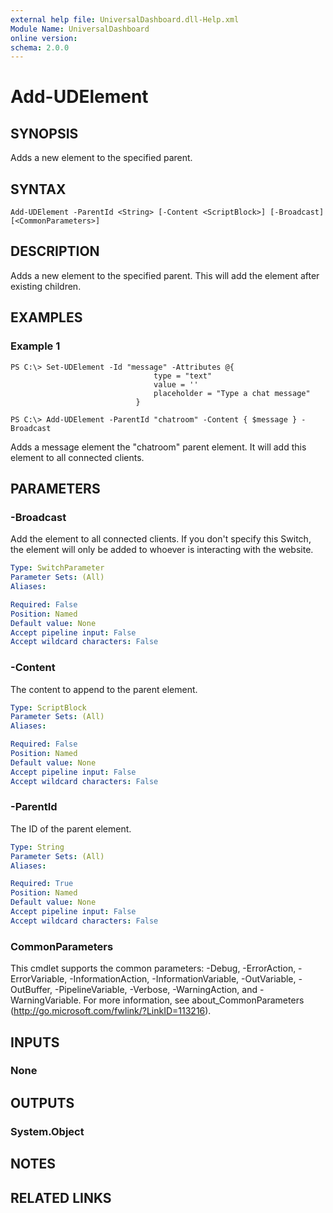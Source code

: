 ```yaml
---
external help file: UniversalDashboard.dll-Help.xml
Module Name: UniversalDashboard
online version: 
schema: 2.0.0
---
```


# Add-UDElement

## SYNOPSIS
Adds a new element to the specified parent. 

## SYNTAX

```
Add-UDElement -ParentId <String> [-Content <ScriptBlock>] [-Broadcast] [<CommonParameters>]
```

## DESCRIPTION
Adds a new element to the specified parent. This will add the element after existing children. 

## EXAMPLES

### Example 1
```
PS C:\> Set-UDElement -Id "message" -Attributes @{ 
                                type = "text"
                                value = ''
                                placeholder = "Type a chat message" 
                            }

PS C:\> Add-UDElement -ParentId "chatroom" -Content { $message } -Broadcast
```

Adds a message element the "chatroom" parent element. It will add this element to all connected clients. 

## PARAMETERS

### -Broadcast
Add the element to all connected clients. If you don't specify this Switch, the element will only be added to whoever is interacting with the website.

```yaml
Type: SwitchParameter
Parameter Sets: (All)
Aliases: 

Required: False
Position: Named
Default value: None
Accept pipeline input: False
Accept wildcard characters: False
```

### -Content
The content to append to the parent element.

```yaml
Type: ScriptBlock
Parameter Sets: (All)
Aliases: 

Required: False
Position: Named
Default value: None
Accept pipeline input: False
Accept wildcard characters: False
```

### -ParentId
The ID of the parent element.

```yaml
Type: String
Parameter Sets: (All)
Aliases: 

Required: True
Position: Named
Default value: None
Accept pipeline input: False
Accept wildcard characters: False
```

### CommonParameters
This cmdlet supports the common parameters: -Debug, -ErrorAction, -ErrorVariable, -InformationAction, -InformationVariable, -OutVariable, -OutBuffer, -PipelineVariable, -Verbose, -WarningAction, and -WarningVariable. For more information, see about_CommonParameters (http://go.microsoft.com/fwlink/?LinkID=113216).

## INPUTS

### None

## OUTPUTS

### System.Object

## NOTES

## RELATED LINKS

